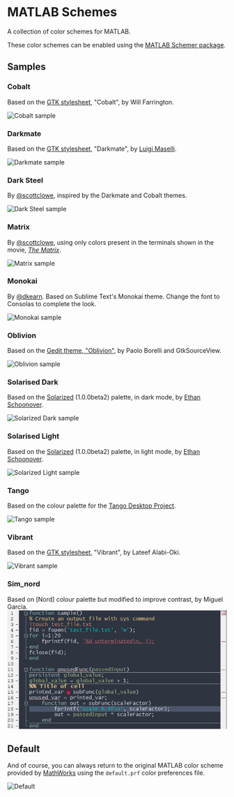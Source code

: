 MATLAB Schemes
==============

A collection of color schemes for MATLAB.

These color schemes can be enabled using the [MATLAB Schemer package].


Samples
-------

### Cobalt
Based on the [GTK stylesheet], "Cobalt", by Will Farrington.

![Cobalt sample](screenshots/cobalt.png)

### Darkmate
Based on the [GTK stylesheet], "Darkmate",
by [Luigi Maselli](https://grigio.org/).

![Darkmate sample](screenshots/darkmate.png)

### Dark Steel
By [@scottclowe](https://github.com/scottclowe), inspired by the Darkmate and
Cobalt themes.

![Dark Steel sample](screenshots/darksteel.png)

### Matrix
By [@scottclowe](https://github.com/scottclowe), using only colors present in
the terminals shown in the movie,
[*The Matrix*](http://www.imdb.com/title/tt0133093/).

![Matrix sample](screenshots/matrix.png)

### Monokai
By [@dkearn](https://github.com/dkearn). Based on Sublime Text's Monokai theme. Change the font to Consolas to complete the look.

![Monokai sample](screenshots/monokai.png)

### Oblivion
Based on the [Gedit theme, "Oblivion"](https://github.com/mig/gedit-themes/blob/master/oblivion.xml),
by Paolo Borelli and GtkSourceView.

![Oblivion sample](screenshots/oblivion.png)

### Solarised Dark
Based on the [Solarized][Solarized] (1.0.0beta2) palette, in dark mode,
by [Ethan Schoonover].

![Solarized Dark sample](screenshots/solarized-dark.png)

### Solarised Light
Based on the [Solarized][Solarized] (1.0.0beta2) palette, in light mode,
by [Ethan Schoonover].

![Solarized Light sample](screenshots/solarized-light.png)

### Tango
Based on the colour palette for the [Tango Desktop Project].

![Tango sample](screenshots/tango.png)

### Vibrant
Based on the [GTK stylesheet], "Vibrant", by Lateef Alabi-Oki.

![Vibrant sample](screenshots/vibrant.png)

### Sim_nord
Based on [Nord] colour palette but modified to improve contrast, by Miguel García.
![sim_nord](screenshots/sim_nord.png)

Default
-------

And of course, you can always return to the original MATLAB color scheme
provided by [MathWorks](https://www.mathworks.com/) using the `default.prf`
color preferences file.

![Default](screenshots/default.png)


  [MATLAB Schemer package]: https://github.com/scottclowe/matlab-schemer
  [GTK stylesheet]: https://wiki.gnome.org/Projects/GtkSourceView/StyleSchemes
  [Solarized]: http://ethanschoonover.com/solarized
  [Ethan Schoonover]: http://ethanschoonover.com/
  [Tango Desktop Project]: http://tango-project.org/
